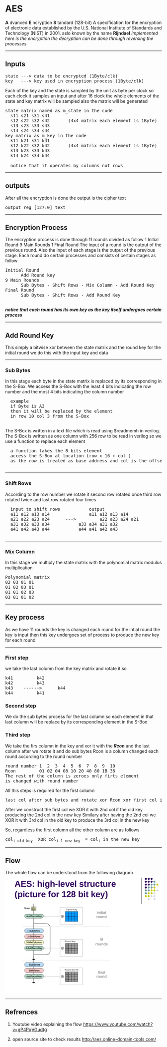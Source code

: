 # AES
**A** dvanced **E** ncryption **S** tandard (128-bit)
A specification for the encryption of electronic data established by the U.S. National Institute of Standards and Technology (NIST) in 2001.
aslo known by the name **Rijndael** 
*Implemented here is the encryption the decryption can be done through reversing the processes*
___
## Inputs

<pre>state ---> data to be encrypted (1Byte/clk)
key   ---> key used in encryption process (1Byte/clk)
</pre>
Each of the key and the state is sampled by the unit as byte per clock
so each clock it samples an input and after 16 clock the whole elements of the state and key matrix will be sampled also the matrix will be generated
<pre>
state matrix named as m_state in the code
  s11 s21 s31 s41
  s12 s22 s32 s42		(4x4 matrix each element is 1Byte)
  s13 s23 s33 s43
  s14 s24 s34 s44
key matrix as m_key in the code
  k11 k21 k31 k41
  k12 k22 k32 k42		(4x4 matrix each element is 1Byte)
  k13 k23 k33 k43
  k14 k24 k34 k44
  
  notice that it operates by columns not rows </pre>
  ___
  ## outputs 
  After all the encryption is done the output is the cipher text
  <pre>output reg [127:0] text</pre>
  ___
  ## Encryption Process
  The encryption process is done through 11 rounds divided as follow
  1 Initial Round
  9 Main Rounds
  1 Final Round
  The input of a round is the output of the previous round.
  Also the input of each stage is the output of the previous stage.
  Each round do certain processes and consists of certain stages as follow
  <pre>
Initial Round
	  Add Round key
9 Main Rounds
	  Sub Bytes - Shift Rows - Mix Column - Add Round Key
Final Round  
	  Sub Bytes - Shift Rows - Add Round Key
  </pre>
  ***notice that each round has its own key as the key itself undergoes certain process***
  ___
  ## Add Round Key
  This simply a bitwise xor between the state matrix and the round key for the initial round we do this with the input key and data
  ___
  ### Sub Bytes
  In this stage each byte in the state matrix is replaced by its corresponding in the S-Box.
  We access the S-Box with the least 4 bits indicating the row number and the most 4 bits indicating the column number
  <pre>
  example
  if Byte is A3
  then it will be replaced by the element 
  in row 10 col 3 from the S-Box
  </pre>
  The S-Box is written in a text file which is read using $readmemh in verilog.
 The S-Box is written as one column with 256 row to be read in verilog so we use a function to replace each element 
  <pre>
  a function takes the 8 bits element 
  access the S-Box at location (row x 16 + col )
  as the row is treated as base address and col is the offset
  </pre>
  ___
  ### Shift Rows
  According to the row number we rotate it 
  second row rotated once
  third row rotated twice
  and last row rotated four times
  <pre>
  input to shift rows			output
  a11 a12 a13 a14    		    a11 a12 a13 a14
  a21 a22 a23 a24      --->   	    a22 a23 a24 a21
  a31 a32 a33 a34		    a33 a34 a31 a32
  a41 a42 a43 a44		    a44 a41 a42 a43
  </pre>
  ___
  ### Mix Column
  In this stage we multiply the state matrix with the polynomial matrix modulus multiplication
  <pre>
Polynomial matrix
02 03 01 01
01 02 03 01
01 01 02 03
03 01 01 02
</pre>
___
## Key process
As we have 11 rounds the key is changed each round for the intial round the key is input then this key undergoes set of process to produce the new key for each round
___
### First step
we take the last column from the key matrix and rotate it so
<pre>
k41			k42		
k42			k43
k43    ------>		k44
k44			k41
</pre>
### Second step
We do the sub bytes process for the last column so each element in that last column will be replace by its corresponding element in the S-Box

### Third step
We take the firs column in the key and xor it with the ***Rcon*** and the last column after we rotate it and do sub bytes
Rcon is a column changed each round according to the round number
<pre>
round number 1  2  3  4  5  6  7  8  9  10
Rcon	     01 02 04 08 10 20 40 80 1B 36
The rest of the column is zeroes only firts element
is changed with round number
</pre>
All this steps is required for the first column
<pre>
last col after sub bytes and rotate xor Rcon xor first col in the key = first col in the new key
</pre>
After we construct the first col we 	XOR it with 2nd col if the old key producing the 2nd col in the new key
Similary after having the 2nd col we XOR it with 3rd col in the old key to produce the 3rd col in the new key

So, regardless the first column all the other column are as follows
<pre>
col<sub>i old key</sub>  XOR col<sub>i-1 new key </sub> = col<sub>i</sub> in the new key 
</pre> 
___
## Flow
The whole flow can be understood from the following diagram
![alt text](https://github.com/Mohamed-Ammar/AES/blob/main/Flow.jpg)
___
## Refrences 


1. Youtube video explaining the flow 
https://www.youtube.com/watch?v=gP4PqVGudtg

2.  open source site to check results
http://aes.online-domain-tools.com/
